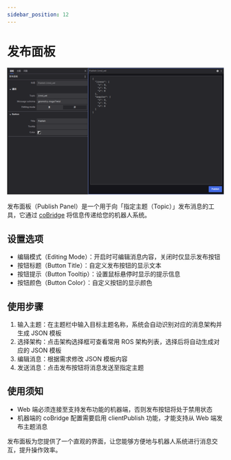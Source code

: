 ```yaml
---
sidebar_position: 12
---
```


# 发布面板

![发布面板一览](../img/viz-12-1.png)

发布面板（Publish Panel）是一个用于向「指定主题（Topic）」发布消息的工具，它通过 [coBridge](https://github.com/coscene-io/coBridge) 将信息传递给您的机器人系统。

## 设置选项

- 编辑模式（Editing Mode）：开启时可编辑消息内容，关闭时仅显示发布按钮
- 按钮标题（Button Title）：自定义发布按钮的显示文本
- 按钮提示（Button Tooltip）：设置鼠标悬停时显示的提示信息
- 按钮颜色（Button Color）：自定义按钮的显示颜色

## 使用步骤

1. 输入主题：在主题栏中输入目标主题名称，系统会自动识别对应的消息架构并生成 JSON 模板
2. 选择架构：点击架构选择框可查看常用 ROS 架构列表，选择后将自动生成对应的 JSON 模板
3. 编辑消息：根据需求修改 JSON 模板内容
4. 发送消息：点击发布按钮将消息发送至指定主题

## 使用须知

- Web 端必须连接至支持发布功能的机器端，否则发布按钮将处于禁用状态
- 机器端的 coBridge 配置需要启用 clientPublish 功能，才能支持从 Web 端发布主题消息

发布面板为您提供了一个直观的界面，让您能够方便地与机器人系统进行消息交互，提升操作效率。
